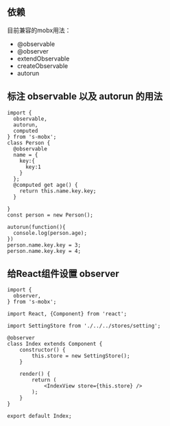 
## 依赖

目前兼容的mobx用法：

* @observable
* @observer
* extendObservable
* createObservable
* autorun

## 标注 observable 以及 autorun 的用法
```
import {
  observable,
  autorun,
  computed
} from 's-mobx';
class Person {
  @observable
  name = {
    key:{
      key:1
    }
  };
  @computed get age() {
    return this.name.key.key;
  }

}
const person = new Person();

autorun(function(){
  console.log(person.age);
})
person.name.key.key = 3;
person.name.key.key = 4;

```
## 给React组件设置 observer

```
import {
  observer,
} from 's-mobx';

import React, {Component} from 'react';

import SettingStore from './../../stores/setting';

@observer
class Index extends Component {
    constructor() {
        this.store = new SettingStore();
    }

    render() {
        return (
            <IndexView store={this.store} />
        );
    }
}

export default Index;

```
